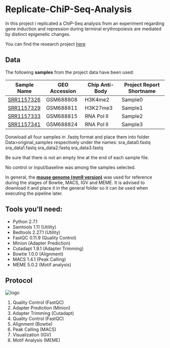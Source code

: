 # Replicate-ChiP-Seq-Analysis
In this project i replicated a ChiP-Seq analysis from an experiment regarding gene induction and repression during terminal erythropoiesis are mediated by distinct epigenetic changes.

You can find the research project [here](https://www.ncbi.nlm.nih.gov/pmc/articles/PMC3204918/)

## Data

The following **samples** from the project data have been used:

|Sample Name   |GEO Accession	  |Chip Anti-Body	  |Project Report Shortname|
| ------------ | -------------- | --------------- | ---------------------- |
|[SRR1157326](https://www.ncbi.nlm.nih.gov/sra?term=SRX461523)	   |GSM688808	      |H3K4me2	        |Sample0                 |
|[SRR1157329](https://www.ncbi.nlm.nih.gov/sra?term=SRX461526)	   |GSM688811	      |H3K27me3	        |Sample1                 |
|[SRR1157333](https://www.ncbi.nlm.nih.gov/sra?term=SRX461530)	   |GSM688815	      |RNA Pol II	      |Sample2                 |
|[SRR1157341](https://www.ncbi.nlm.nih.gov/sra?term=SRX461538)	   |GSM688824	      |RNA Pol II	      |Sample3                 |

Donwload all four samples in .fastq format and place them into folder Data>original_samples respectively under the names:
sra_data0.fastq
sra_data1.fastq
sra_data2.fastq
sra_data3.fastq

Be sure that there is not an empty line at the end of each sample file.

No control or input/baseline was among the samples selected.

In general, the **[mouse genome (mm9 version)](https://hgdownload.soe.ucsc.edu/goldenPath/mm9/bigZips/)** was used for reference during the stages of Bowtie, MACS, IGV and MEME.
It is advised to download it and place it in the general folder so it can be used when executing the pipeline later.

## Tools you'll need:

* Python 2.7.1
* Samtools 1.11 (Utility)
* Bedtools 2.27.1 (Utility)
* FastQC 0.11.9 (Quality Control)
* Minion (Adapter Prediction)
* Cutadapt 1.9.1 (Adapter Trimming)
* Bowtie 1.0.0 (Alignment)
* MACS 1.4.1 (Peak Calling)
* MEME 5.0.2 (Motif analysis)

## Protocol
![logo]

[logo]: https://github.com/GeoRouv/Replicate-ChiP-Seq-Analysis/blob/main/Analysis%20Steps.jpg

1. Quality Control (FastQC) 
2. Adapter Prediction (Minion)
3. Adapter Trimming (Cutadapt)
4. Quality Control (FastQC)
5. Alignment (Bowtie)
6. Peak Calling (MACS)
7. Visualization (IGV)
8. Motif Analysis (MEME)


